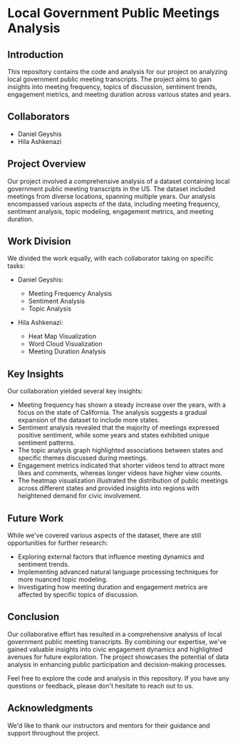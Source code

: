 # Local Government Public Meetings Analysis

## Introduction

This repository contains the code and analysis for our project on analyzing local government public meeting transcripts. The project aims to gain insights into meeting frequency, topics of discussion, sentiment trends, engagement metrics, and meeting duration across various states and years.

## Collaborators

- Daniel Geyshis
- Hila Ashkenazi

## Project Overview

Our project involved a comprehensive analysis of a dataset containing local government public meeting transcripts in the US. The dataset included meetings from diverse locations, spanning multiple years. Our analysis encompassed various aspects of the data, including meeting frequency, sentiment analysis, topic modeling, engagement metrics, and meeting duration.

## Work Division

We divided the work equally, with each collaborator taking on specific tasks:

- Daniel Geyshis:
  - Meeting Frequency Analysis
  - Sentiment Analysis
  - Topic Analysis

- Hila Ashkenazi:
  - Heat Map Visualization
  - Word Cloud Visualization
  - Meeting Duration Analysis

## Key Insights

Our collaboration yielded several key insights:

- Meeting frequency has shown a steady increase over the years, with a focus on the state of California. The analysis suggests a gradual expansion of the dataset to include more states.
- Sentiment analysis revealed that the majority of meetings expressed positive sentiment, while some years and states exhibited unique sentiment patterns.
- The topic analysis graph highlighted associations between states and specific themes discussed during meetings.
- Engagement metrics indicated that shorter videos tend to attract more likes and comments, whereas longer videos have higher view counts.
- The heatmap visualization illustrated the distribution of public meetings across different states and provided insights into regions with heightened demand for civic involvement.

## Future Work

While we've covered various aspects of the dataset, there are still opportunities for further research:

- Exploring external factors that influence meeting dynamics and sentiment trends.
- Implementing advanced natural language processing techniques for more nuanced topic modeling.
- Investigating how meeting duration and engagement metrics are affected by specific topics of discussion.

## Conclusion

Our collaborative effort has resulted in a comprehensive analysis of local government public meeting transcripts. By combining our expertise, we've gained valuable insights into civic engagement dynamics and highlighted avenues for future exploration. The project showcases the potential of data analysis in enhancing public participation and decision-making processes.

Feel free to explore the code and analysis in this repository. If you have any questions or feedback, please don't hesitate to reach out to us.

## Acknowledgments

We'd like to thank our instructors and mentors for their guidance and support throughout the project.
